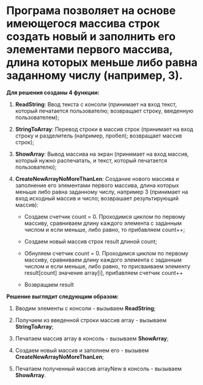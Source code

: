 # Програма позволяет на основе имеющегося массива строк создать новый и заполнить его элементами первого массива, длина которых меньше либо равна заданному числу (например, 3).

**Для решения созданы 4 функции:**

1. **ReadString**: Ввод текста с консоли (принимает на вход текст, который печатается пользователю; возвращает строку, введенную пользователем);

2. **StringToArray**: Перевод строки в массив строк (принимает на вход строку и разделитель (например, пробел); возвращает массив строк);

3. **ShowArray**: Вывод массива на экран (принимает на вход массив, который нужно распечатать, и текст, который печатается пользователю);

4. **CreateNewArrayNoMoreThanLen**: Создание нового массива и заполнение его элементами первого массива, длина которых меньше либо равна заданному числу, например 3 (принимает на вход исходный массив и число; возврашает результирующий массив):

    * Создаем счетчик count = 0. Проходимся циклом по первому массиву, сравниваем длину каждого элемента с заданным числом и если меньше, либо равно, то прибавляем count++;

    * Создаем новый массив строк result длиной count;

    * Обнуляем счетчик count = 0. Проходимся циклом по первому массиву, сравниваем длину каждого элемента с заданным числом и если меньше, либо равно, то присваиваем элементу result[count] значение array[i], прибавляем счетчик count++

    * Возвращаем result

**Решение выглядит следующим образом:**

1. Вводим элементы с консоли - вызываем **ReadString**;

2. Получаем из введенной строки массив array - вызываем **StringToArray**;

3. Печатаем массив array в консоль - вызываем **ShowArray**;

4. Создаем новый массив и заполнем его - вызывем **CreateNewArrayNoMoreThanLen**;

5. Печатаем полученный массив arrayNew в консоль - вызываем **ShowArray**.